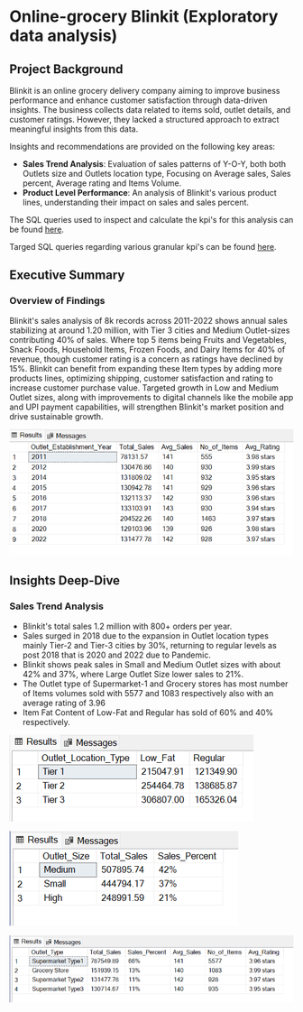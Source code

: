 # Online-grocery Blinkit (Exploratory data analysis)

## Project Background
Blinkit is an online grocery delivery company aiming to improve business performance and enhance customer satisfaction through data-driven insights. The business collects data related to items sold, outlet details, and customer ratings. However, they lacked a structured approach to extract meaningful insights from this data.

Insights and recommendations are provided on the following key areas:

- **Sales Trend Analysis**: Evaluation of sales patterns of Y-O-Y, both both Outlets size and Outlets location type, Focusing on Average sales, Sales percent, Average rating and Items Volume.
- **Product Level Performance**: An analysis of Blinkit's various product lines, understanding their impact on sales and sales percent.

The SQL queries used to inspect and calculate the kpi's for this analysis can be found [here](https://github.com/rPrajwal18/Online-grocery-Blinkit-Exploratory-data-analysis-/blob/1e776ed8ce8a4335be2793879bfa2591d0463331/SQL%20queries%20and%20analysis/Calculating_general_kpi's.sql).

Targed SQL queries regarding various granular kpi's can be found [here](https://github.com/rPrajwal18/Online-grocery-Blinkit-Exploratory-data-analysis-/blob/1e776ed8ce8a4335be2793879bfa2591d0463331/SQL%20queries%20and%20analysis/Calculating_granular_requirements.sql).

## Executive Summary

### Overview of Findings
Blinkit's sales analysis of 8k records across 2011-2022 shows annual sales stabilizing at around 1.20 million, with Tier 3 cities and Medium Outlet-sizes contributing 40% of sales. Where top 5 items being Fruits and Vegetables, Snack Foods, Household Items, Frozen Foods, and Dairy Items for 40% of revenue, though customer rating is a concern as  ratings have declined by 15%. Blinkit can benefit from expanding these Item types by adding more products lines, optimizing shipping, customer satisfaction and rating to increase customer purchase value. Targeted growth in Low and Medium Outlet sizes, along with improvements to digital channels like the mobile app and UPI payment capabilities, will strengthen Blinkit's market position and drive sustainable growth.

![Year on Year aggregated image](https://github.com/rPrajwal18/Online-grocery-Blinkit-Exploratory-data-analysis-/blob/73e0dcaee4ef70e2d050ca550f945d53840ff6b7/Analysed%20Tables/year_over_year_aggregated.png)

## Insights Deep-Dive

### Sales Trend Analysis
- Blinkit's total sales 1.2 million with 800+ orders per year.
- Sales surged in 2018 due to the expansion in Outlet location types mainly Tier-2 and Tier-3 cities by 30%, returning to regular levels as post 2018 that is 2020 and 2022 due to Pandemic.
- Blinkit shows peak sales in Small and Medium Outlet sizes with about 42% and 37%, where Large Outlet Size lower sales to 21%.
- The Outlet type of Supermarket-1 and Grocery stores has most number of Items volumes sold with 5577 and 1083 respectively also with an average rating of 3.96
- Item Fat Content of Low-Fat and Regular has sold of 60% and 40% respectively.

![Outlet location type and Item fat content](https://github.com/rPrajwal18/Online-grocery-Blinkit-Exploratory-data-analysis-/blob/cb951eaeedbb9b419e68c5de7e020417ef4ba4e6/Analysed%20Tables/total_sales_by_outlet_location_type_and_item_fat_content.png)

![sales percent over outlet size](https://github.com/rPrajwal18/Online-grocery-Blinkit-Exploratory-data-analysis-/blob/cb951eaeedbb9b419e68c5de7e020417ef4ba4e6/Analysed%20Tables/sales_percent_over_outlet_size.png)

![sales percent over outlet type](https://github.com/rPrajwal18/Online-grocery-Blinkit-Exploratory-data-analysis-/blob/cb951eaeedbb9b419e68c5de7e020417ef4ba4e6/Analysed%20Tables/aggregates_by_outlet_type.png)
